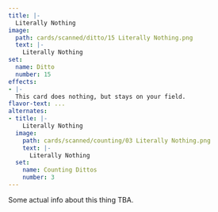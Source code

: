 ```yaml
---
title: |-
  Literally Nothing
image: 
  path: cards/scanned/ditto/15 Literally Nothing.png
  text: |-
    Literally Nothing
set:
  name: Ditto
  number: 15
effects: 
- |-
  This card does nothing, but stays on your field.
flavor-text: ...
alternates:
- title: |-
    Literally Nothing
  image:
    path: cards/scanned/counting/03 Literally Nothing.png
    text: |-
      Literally Nothing
  set:
    name: Counting Dittos
    number: 3
---
```

Some actual info about this thing TBA.
